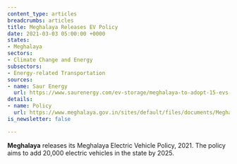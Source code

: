 ```yaml
---
content_type: articles
breadcrumbs: articles
title: Meghalaya Releases EV Policy
date: 2021-03-03 05:00:00 +0000
states:
- Meghalaya
sectors:
- Climate Change and Energy
subsectors:
- Energy-related Transportation
sources:
- name: Saur Energy
  url: https://www.saurenergy.com/ev-storage/meghalaya-to-adopt-15-evs-by-2025-under-ev-policy-2021
details:
- name: Policy
  url: https://www.meghalaya.gov.in/sites/default/files/documents/Meghalaya_Electric_vehicle_policy_2021.pdf
is_newsletter: false

---
```

**Meghalaya** releases its Meghalaya Electric Vehicle Policy, 2021. The policy aims to add 20,000 electric vehicles in the state by 2025.
